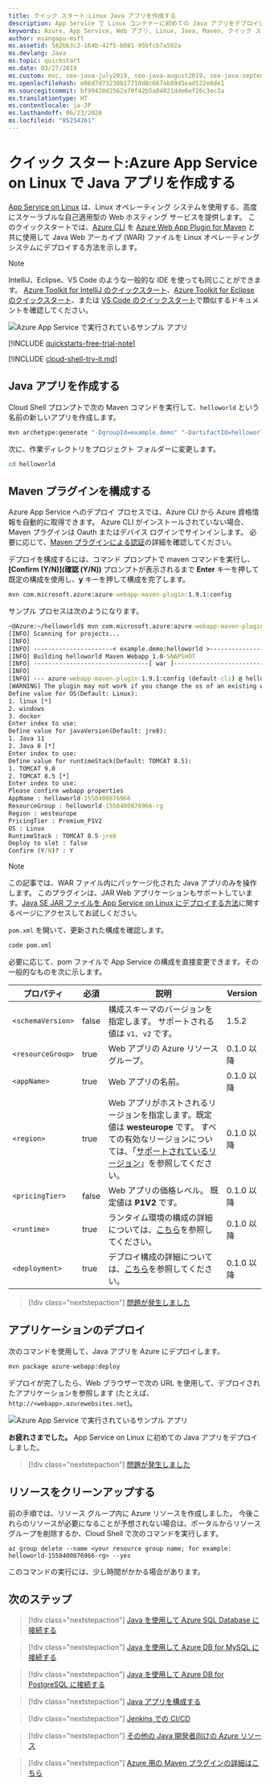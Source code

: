 ```yaml
---
title: クイック スタート:Linux Java アプリを作成する
description: App Service で Linux コンテナーに初めての Java アプリをデプロイして、Azure App Service での Linux アプリの使用を開始します。
keywords: Azure, App Service, Web アプリ, Linux, Java, Maven, クイック スタート
author: msangapu-msft
ms.assetid: 582bb3c2-164b-42f5-b081-95bfcb7a502a
ms.devlang: Java
ms.topic: quickstart
ms.date: 03/27/2019
ms.custom: mvc, seo-java-july2019, seo-java-august2019, seo-java-september2019
ms.openlocfilehash: e06d7d73230b17710d8c667ab89d5ead522e6de1
ms.sourcegitcommit: bf99428d2562a70f42b5a04021dde6ef26c3ec3a
ms.translationtype: HT
ms.contentlocale: ja-JP
ms.lasthandoff: 06/23/2020
ms.locfileid: "85254261"
---
```

# <a name="quickstart-create-a-java-app-on-azure-app-service-on-linux"></a>クイック スタート:Azure App Service on Linux で Java アプリを作成する

[App Service on Linux](app-service-linux-intro.md) は、Linux オペレーティング システムを使用する、高度にスケーラブルな自己適用型の Web ホスティング サービスを提供します。 このクイックスタートでは、[Azure CLI](https://docs.microsoft.com/cli/azure/get-started-with-azure-cli) を [Azure Web App Plugin for Maven](https://github.com/Microsoft/azure-maven-plugins/tree/develop/azure-webapp-maven-plugin) と共に使用して Java Web アーカイブ (WAR) ファイルを Linux オペレーティング システムにデプロイする方法を示します。

> [!NOTE]
>
> IntelliJ、Eclipse、VS Code のような一般的な IDE を使っても同じことができます。 [Azure Toolkit for IntelliJ のクイックスタート](/java/azure/intellij/azure-toolkit-for-intellij-create-hello-world-web-app)、[Azure Toolkit for Eclipse のクイックスタート](/java/azure/eclipse/azure-toolkit-for-eclipse-create-hello-world-web-app)、または [VS Code のクイックスタート](https://code.visualstudio.com/docs/java/java-webapp)で類似するドキュメントを確認してください。
>
![Azure App Service で実行されているサンプル アプリ](media/quickstart-java/java-hello-world-in-browser-azure-app-service.png)

[!INCLUDE [quickstarts-free-trial-note](../../../includes/quickstarts-free-trial-note.md)]

[!INCLUDE [cloud-shell-try-it.md](../../../includes/cloud-shell-try-it.md)]

## <a name="create-a-java-app"></a>Java アプリを作成する

Cloud Shell プロンプトで次の Maven コマンドを実行して、`helloworld` という名前の新しいアプリを作成します。

```bash
mvn archetype:generate "-DgroupId=example.demo" "-DartifactId=helloworld" "-DarchetypeArtifactId=maven-archetype-webapp" "-Dversion=1.0-SNAPSHOT"
```
次に、作業ディレクトリをプロジェクト フォルダーに変更します。

```bash
cd helloworld
```

## <a name="configure-the-maven-plugin"></a>Maven プラグインを構成する

Azure App Service へのデプロイ プロセスでは、Azure CLI から Azure 資格情報を自動的に取得できます。 Azure CLI がインストールされていない場合、Maven プラグインは Oauth またはデバイス ログインでサインインします。 必要に応じて、[Maven プラグインによる認証](https://github.com/microsoft/azure-maven-plugins/wiki/Authentication)の詳細を確認してください。

デプロイを構成するには、コマンド プロンプトで maven コマンドを実行し、 **[Confirm (Y/N)]\(確認 (Y/N)\)** プロンプトが表示されるまで **Enter** キーを押して既定の構成を使用し、**y** キーを押して構成を完了します。 
```cmd
mvn com.microsoft.azure:azure-webapp-maven-plugin:1.9.1:config
```
サンプル プロセスは次のようになります。

```cmd
~@Azure:~/helloworld$ mvn com.microsoft.azure:azure-webapp-maven-plugin:1.9.1:config
[INFO] Scanning for projects...
[INFO]
[INFO] ----------------------< example.demo:helloworld >-----------------------
[INFO] Building helloworld Maven Webapp 1.0-SNAPSHOT
[INFO] --------------------------------[ war ]---------------------------------
[INFO]
[INFO] --- azure-webapp-maven-plugin:1.9.1:config (default-cli) @ helloworld ---
[WARNING] The plugin may not work if you change the os of an existing webapp.
Define value for OS(Default: Linux):
1. linux [*]
2. windows
3. docker
Enter index to use:
Define value for javaVersion(Default: jre8):
1. Java 11
2. Java 8 [*]
Enter index to use:
Define value for runtimeStack(Default: TOMCAT 8.5):
1. TOMCAT 9.0
2. TOMCAT 8.5 [*]
Enter index to use:
Please confirm webapp properties
AppName : helloworld-1558400876966
ResourceGroup : helloworld-1558400876966-rg
Region : westeurope
PricingTier : Premium_P1V2
OS : Linux
RuntimeStack : TOMCAT 8.5-jre8
Deploy to slot : false
Confirm (Y/N)? : Y
```

> [!NOTE]
> この記事では、WAR ファイル内にパッケージ化された Java アプリのみを操作します。 このプラグインは、JAR Web アプリケーションもサポートしています。[Java SE JAR ファイルを App Service on Linux にデプロイする方法](https://docs.microsoft.com/java/azure/spring-framework/deploy-spring-boot-java-app-with-maven-plugin?toc=%2fazure%2fapp-service%2fcontainers%2ftoc.json)に関するページにアクセスしてお試しください。

`pom.xml` を開いて、更新された構成を確認します。

```bash
code pom.xml
```

必要に応じて、pom ファイルで App Service の構成を直接変更できます。その一般的なものを次に示します。

 プロパティ | 必須 | 説明 | Version
---|---|---|---
`<schemaVersion>` | false | 構成スキーマのバージョンを指定します。 サポートされる値は `v1`、`v2` です。 | 1.5.2
`<resourceGroup>` | true | Web アプリの Azure リソース グループ。 | 0.1.0 以降
`<appName>` | true | Web アプリの名前。 | 0.1.0 以降
`<region>` | true | Web アプリがホストされるリージョンを指定します。既定値は **westeurope** です。 すべての有効なリージョンについては、「[サポートされているリージョン](/java/api/overview/azure/maven/azure-webapp-maven-plugin/readme)」を参照してください。 | 0.1.0 以降
`<pricingTier>` | false | Web アプリの価格レベル。 既定値は **P1V2** です。| 0.1.0 以降
`<runtime>` | true | ランタイム環境の構成の詳細については、[こちら](/java/api/overview/azure/maven/azure-webapp-maven-plugin/readme)を参照してください。 | 0.1.0 以降
`<deployment>` | true | デプロイ構成の詳細については、[こちら](/java/api/overview/azure/maven/azure-webapp-maven-plugin/readme)を参照してください。 | 0.1.0 以降

> [!div class="nextstepaction"]
> [問題が発生しました](https://www.research.net/r/javae2e?tutorial=app-service-linux-quickstart&step=config)

## <a name="deploy-the-app"></a>アプリケーションのデプロイ

次のコマンドを使用して、Java アプリを Azure にデプロイします。

```bash
mvn package azure-webapp:deploy
```

デプロイが完了したら、Web ブラウザーで次の URL を使用して、デプロイされたアプリケーションを参照します (たとえば、`http://<webapp>.azurewebsites.net`)。 

![Azure App Service で実行されているサンプル アプリ](media/quickstart-java/java-hello-world-in-browser-azure-app-service.png)

**お疲れさまでした。** App Service on Linux に初めての Java アプリをデプロイしました。

> [!div class="nextstepaction"]
> [問題が発生しました](https://www.research.net/r/javae2e?tutorial=app-service-linux-quickstart&step=deploy)

## <a name="clean-up-resources"></a>リソースをクリーンアップする

前の手順では、リソース グループ内に Azure リソースを作成しました。 今後これらのリソースが必要になることが予想されない場合は、ポータルからリソース グループを削除するか、Cloud Shell で次のコマンドを実行します。

```azurecli-interactive
az group delete --name <your resource group name; for example: helloworld-1558400876966-rg> --yes
```

このコマンドの実行には、少し時間がかかる場合があります。

## <a name="next-steps"></a>次のステップ

> [!div class="nextstepaction"]
> [Java を使用して Azure SQL Database に接続する](/azure/sql-database/sql-database-connect-query-java?toc=%2Fazure%2Fjava%2Ftoc.json)

> [!div class="nextstepaction"]
> [Java を使用して Azure DB for MySQL に接続する](/azure/mysql/connect-java)

> [!div class="nextstepaction"]
> [Java を使用して Azure DB for PostgreSQL に接続する](/azure/postgresql/connect-java)

> [!div class="nextstepaction"]
> [Java アプリを構成する](configure-language-java.md)

> [!div class="nextstepaction"]
> [Jenkins での CI/CD](/azure/jenkins/deploy-jenkins-app-service-plugin)

> [!div class="nextstepaction"]
> [その他の Java 開発者向けの Azure リソース](/java/azure/)

> [!div class="nextstepaction"]
> [Azure 用の Maven プラグインの詳細はこちら](https://github.com/microsoft/azure-maven-plugins)

